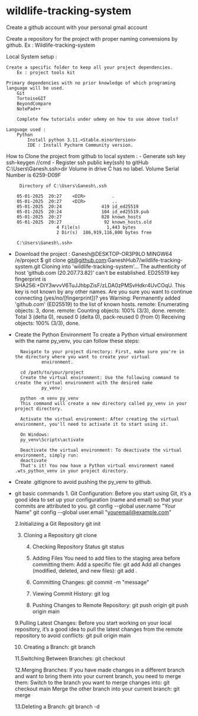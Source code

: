 # wildlife-tracking-system

Create a github account with your personal gmail account

Create a repository for the project with proper naming convensions by github.
Ex : Wildlife-tracking-system

Local System setup :
    
    Create a specific folder to keep all your project dependencies.
        Ex : project tools kit
        
    Primary dependencies with no prior knowledge of which programing language will be used.
        Git
        TortoiseGIT
        BeyondCompare
        NotePad++
        
        Complete few tutorials under udemy on how to use above tools?
        
    Language used :
        Python
            Install python 3.11.<Stable.minorVersion>
            IDE : Install Pycharm Community version.
            
How to Clone the project from github to local system :
    - Generate ssh key
		ssh-keygen //cmd
    - Register ssh public key(ssh) to gitHub 
		C:\Users\Ganesh\.ssh>dir
		 Volume in drive C has no label.
		 Volume Serial Number is 6259-D09F

		 Directory of C:\Users\Ganesh\.ssh

		05-01-2025  20:27    <DIR>          .
		05-01-2025  20:27    <DIR>          ..
		05-01-2025  20:24               419 id_ed25519
		05-01-2025  20:24               104 id_ed25519.pub
		05-01-2025  20:27               828 known_hosts
		05-01-2025  20:27                92 known_hosts.old
					   4 File(s)          1,443 bytes
					   2 Dir(s)  186,919,116,800 bytes free

		C:\Users\Ganesh\.ssh>
    
- Download the project :
		Ganesh@DESKTOP-OR3P9LO MINGW64 /e/project
		$ git clone git@github.com:GaneshHub7/wildlife-tracking-system.git
		Cloning into 'wildlife-tracking-system'...
		The authenticity of host 'github.com (20.207.73.82)' can't be established.
		ED25519 key fingerprint is SHA256:+DiY3wvvV6TuJJhbpZisF/zLDA0zPMSvHdkr4UvCOqU.
		This key is not known by any other names.
		Are you sure you want to continue connecting (yes/no/[fingerprint])? yes
		Warning: Permanently added 'github.com' (ED25519) to the list of known hosts.
		remote: Enumerating objects: 3, done.
		remote: Counting objects: 100% (3/3), done.
		remote: Total 3 (delta 0), reused 0 (delta 0), pack-reused 0 (from 0)
		Receiving objects: 100% (3/3), done.
		
- Create the Python Environment 
		To create a Python virtual environment with the name py_venv, you can follow these steps:

		Navigate to your project directory: First, make sure you're in the directory where you want to create your virtual 
                environment.

		cd /path/to/your/project
		Create the virtual environment: Use the following command to create the virtual environment with the desired name 
                py_venv:

		python -m venv py_venv
		This command will create a new directory called py_venv in your project directory.
		
		Activate the virtual environment: After creating the virtual environment, you'll need to activate it to start using it.

		On Windows:
		py_venv\Scripts\activate

		Deactivate the virtual environment: To deactivate the virtual environment, simply run:
		deactivate
		That's it! You now have a Python virtual environment named .wts_python_venv in your project directory.
		
- Create .gitignore to avoid pushing the py_venv to github.
- git basic commands
       1. Git Configuration:
          Before you start using Git, it’s a good idea to set up your configuration (name and email) so that your commits are attributed 
          to you.
           git config --global user.name "Your Name"
           git config --global user.email "youremail@example.com"
  
  2.Initializing a Git Repository
	git init

  3. Cloning a Repository
         git clone <repository-url>
  
      4. Checking Repository Status
          git status
        
       5. Adding Files
          You need to add files to the staging area before committing them:
            Add a specific file:
             git add <file-name>
           Add all changes (modified, deleted, and new files):
            git add .
  
     6. Committing Changes:
        git commit -m "message"

     7. Viewing Commit History:
           git log

     8. Pushing Changes to Remote Repository:
        git push origin <branch-name>
        git push origin main

    9.Pulling Latest Changes:
       Before you start working on your local repository, it’s a good idea to pull the latest changes from the remote repository to 
       avoid conflicts:
          git pull origin main

    10. Creating a Branch:
        git branch <branch-name>

    11.Switching Between Branches:
  	git checkout <branch-name>

    12.Merging Branches:
       If you have made changes in a different branch and want to bring them into your current branch, you need to merge them:
       Switch to the branch you want to merge changes into:
          git checkout main
       Merge the other branch into your current branch:
         git merge <branch-name>

   13.Deleting a Branch:
      git branch -d <branch-name>

